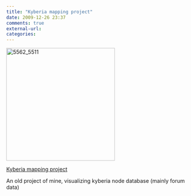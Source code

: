 ```yaml
---
title: "Kyberia mapping project"
date: 2009-12-26 23:37
comments: true
external-url:
categories:
---
```

[<img src="http://a.asset.soup.io/asset/0605/5562_5511.png" width="288" height="300" alt="5562_5511" />][1]

[Kyberia mapping project][2]  
  
An old project of mine, visualizing kyberia node database (mainly forum data)  
  


  [1]: http://juraj.bednar.sk/work/software/kyberia-viz/
  [2]: http://juraj.bednar.sk/work/software/kyberia-viz/
